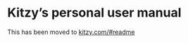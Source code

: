 # Kitzy’s personal user manual

This has been moved to [kitzy.com/#readme](https://kitzy.com/#readme)
